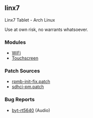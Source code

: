 ## linx7
Linx7 Tablet - Arch Linux

Use at own risk, no warrants whatsoever.

### Modules
* [WiFi](https://github.com/hadess/rtl8723bs)
* [Touchscreen](https://github.com/hadess/gt9xx)

### Patch Sources
* [rpmb-init-fix.patch](https://dev-nell.com/rpmb-emmc-errors-under-linux.html)
* [sdhci-pm.patch](https://github.com/AdamWill/baytrail-m/blob/master/kernel/MANIFEST)

### Bug Reports
* [byt-rt5640](https://bugzilla.kernel.org/show_bug.cgi?id=86581) (Audio)
